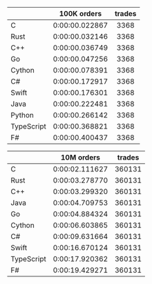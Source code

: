 ||100K orders|trades|
-|:-:|:-:|
|C|0:00:00.022867|3368|
|Rust|0:00:00.032146|3368|
|C++|0:00:00.036749|3368|
|Go|0:00:00.047256|3368|
|Cython|0:00:00.078391|3368|
|C#|0:00:00.172917|3368|
|Swift|0:00:00.176301|3368|
|Java|0:00:00.222481|3368|
|Python|0:00:00.266142|3368|
|TypeScript|0:00:00.368821|3368|
|F#|0:00:00.400437|3368|


||10M orders|trades|
-|:-:|:-:|
|C|0:00:02.111627|360131|
|Rust|0:00:03.278770|360131|
|C++|0:00:03.299320|360131|
|Java|0:00:04.709753|360131|
|Go|0:00:04.884324|360131|
|Cython|0:00:06.603865|360131|
|C#|0:00:09.631664|360131|
|Swift|0:00:16.670124|360131|
|TypeScript|0:00:17.920362|360131|
|F#|0:00:19.429271|360131|


